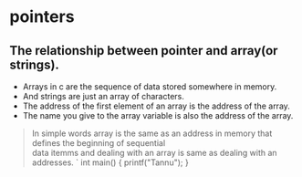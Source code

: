 # pointers
## The relationship between pointer and array(or strings).
* Arrays in c are the sequence of data stored somewhere in memory.
* And strings are just an array of characters.
* The address of the first element of an array is the address of the array.
* The name you give to the array variable is also the address of the array.
>In simple words array is the same as an address in memory that defines the beginning of sequential  
data itemms and dealing with an  array is  same as dealing with an addresses.
`
int main()
{
  printf("Tannu");
}
